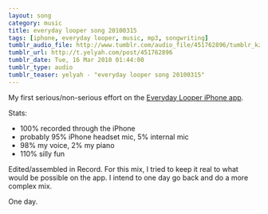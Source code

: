 ```yaml
---
layout: song
category: music
title: everyday looper song 20100315
tags: [iphone, everyday looper, music, mp3, songwriting]
tumblr_audio_file: http://www.tumblr.com/audio_file/451762896/tumblr_kzd42ropuf1qzo4ep
tumblr_url: http://t.yelyah.com/post/451762896
tumblr_date: Tue, 16 Mar 2010 01:44:00
tumblr_type: audio
tumblr_teaser: yelyah - "everyday looper song 20100315"
---
```

My first serious/non-serious effort on the [Everyday Looper iPhone app](http://www.mancingdolecules.com/everyday-looper/).

Stats:

* 100% recorded through the iPhone
* probably 95% iPhone headset mic, 5% internal mic
* 98% my voice, 2% my piano
* 110% silly fun

Edited/assembled in Record. For this mix, I tried to keep it real to what would be possible on the app. I intend to one day go back and do a more complex mix.

One day.
